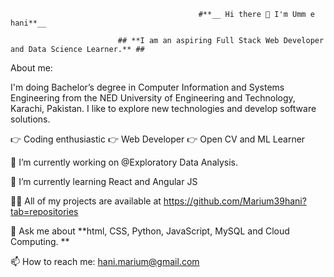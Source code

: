                                               #**__ Hi there 👋 I'm Umm e hani**__
                                                
                            ## **I am an aspiring Full Stack Web Developer and Data Science Learner.** ##
                            
About me:

I'm doing Bachelor’s degree in Computer Information and Systems Engineering from the NED University of Engineering and Technology, Karachi, Pakistan. I like to explore new technologies and develop software solutions.

:point_right: Coding enthusiastic
:point_right: Web Developer
:point_right: Open CV and ML Learner


 🔭 I’m currently working on @Exploratory Data Analysis. 
 
 🌱 I’m currently learning React and Angular JS 
 
 :woman_technologist:  All of my projects are available at https://github.com/Marium39hani?tab=repositories 
 
 💬 Ask me about **html, CSS, Python, JavaScript, MySQL and Cloud Computing. **
 
 📫 How to reach me: hani.marium@gmail.com
